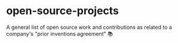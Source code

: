 # open-source-projects
A general list of open source work and contributions as related to a company's "prior inventions agreement" 📚
